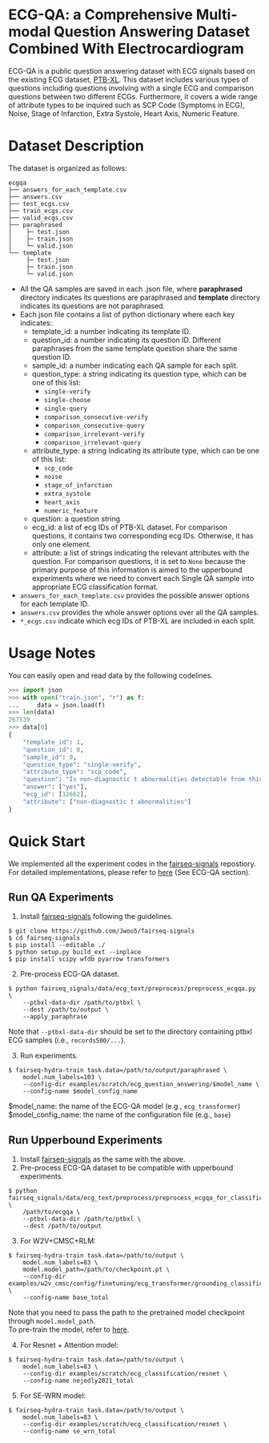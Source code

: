 # ECG-QA: a Comprehensive Multi-modal Question Answering Dataset Combined With Electrocardiogram

ECG-QA is a public question answering dataset with ECG signals based on the existing ECG dataset, [PTB-XL](https://physionet.org/content/ptb-xl/1.0.3/).
This dataset includes various types of questions including questions involving with a single ECG and comparison questions between two different ECGs.
Furthermore, it covers a wide range of attribute types to be inquired such as SCP Code (Symptoms in ECG), Noise, Stage of Infarction, Extra Systole, Heart Axis, Numeric Feature.

# Dataset Description
The dataset is organized as follows:
```
ecgqa
├── answers_for_each_template.csv
├── answers.csv
├── test_ecgs.csv
├── train_ecgs.csv
├── valid_ecgs.csv
├── paraphrased
│    ├─ test.json
│    ├─ train.json
│    └─ valid.json
└── template
     ├─ test.json
     ├─ train.json
     └─ valid.json
```
* All the QA samples are saved in each .json file, where **paraphrased** directory indicates its questions are paraphrased and **template** directory indicates its questions are not paraphrased.
* Each json file contains a list of python dictionary where each key indicates:
    * template_id: a number indicating its template ID.
    * question_id: a number indicating its question ID. Different paraphrases from the same template question share the same question ID.
    * sample_id: a number indicating each QA sample for each split.
    * question_type: a string indicating its question type, which can be one of this list:
        * `single-verify`
        * `single-choose`
        * `single-query`
        * `comparison_consecutive-verify`
        * `comparison_consecutive-query`
        * `comparison_irrelevant-verify`
        * `comparison_irrelevant-query`
    * attribute_type: a string indicating its attribute type, which can be one of this list:
        * `scp_code`
        * `noise`
        * `stage_of_infarction`
        * `extra_systole`
        * `heart_axis`
        * `numeric_feature`
    * question: a question string
    * ecg_id: a list of ecg IDs of PTB-XL dataset. For comparison questions, it contains two corresponding ecg IDs. Otherwise, it has only one element.
    * attribute: a list of strings indicating the relevant attributes with the question. For comparison questions, it is set to `None` because the primary purpose of this information is aimed to the upperbound experiments where we need to convert each Single QA sample into appropriate ECG classification format.
* `answers_for_each_template.csv` provides the possible answer options for each template ID.
* `answers.csv` provides the whole answer options over all the QA samples.
* `*_ecgs.csv` indicate which ecg IDs of PTB-XL are included in each split.

# Usage Notes
You can easily open and read data by the following codelines.
```python
>>> import json
>>> with open("train.json", "r") as f:
...     data = json.load(f)
>>> len(data)
267539
>>> data[0]
{
    "template_id": 1,
    "question_id": 0,
    "sample_id": 0,
    "question_type": "single-verify",
    "attribute_type": "scp_code",
    "question": "Is non-diagnostic t abnormalities detectable from this ECG?",
    "answer": ["yes"],
    "ecg_id": [12662],
    "attribute": ["non-diagnostic t abnormalities"]
}
```

# Quick Start
We implemented all the experiment codes in the [fairseq-signals](https://github.com/Jwoo5/fairseq-signals) repostiory.  
For detailed implementations, please refer to [here](https://github.com/Jwoo5/fairseq-signals/tree/master/fairseq_signals/data/ecg_text/preprocess) (See ECG-QA section).

## Run QA Experiments
1. Install [fairseq-signals](https://github.com/Jwoo5/fairseq-signals) following the guidelines.
```shell script
$ git clone https://github.com/Jwoo5/fairseq-signals
$ cd fairseq-signals
$ pip install --editable ./
$ python setup.py build_ext --inplace
$ pip install scipy wfdb pyarrow transformers
```
2. Pre-process ECG-QA dataset.
```shell script
$ python fairseq_signals/data/ecg_text/preprocess/preprocess_ecgqa.py \
    --ptbxl-data-dir /path/to/ptbxl \
    --dest /path/to/output \
    --apply_paraphrase
```
Note that `--ptbxl-data-dir` should be set to the directory containing ptbxl ECG samples (i.e., `records500/...`).

3. Run experiments.
```shell script
$ fairseq-hydra-train task.data=/path/to/output/paraphrased \
    model.num_labels=103 \
    --config-dir examples/scratch/ecg_question_answering/$model_name \
    --config-name $model_config_name
```
$model_name: the name of the ECG-QA model (e.g., `ecg_transformer`)
$model_config_name: the name of the configuration file (e.g., `base`)

## Run Upperbound Experiments
1. Install [fairseq-signals](https://github.com/Jwoo5/fairseq-signals) as the same with the above.
2. Pre-process ECG-QA dataset to be compatible with upperbound experiments.
```shell script
$ python fairseq_signals/data/ecg_text/preprocess/preprocess_ecgqa_for_classification.py \
    /path/to/ecgqa \
    --ptbxl-data-dir /path/to/ptbxl \
    --dest /path/to/output
```
3. For W2V+CMSC+RLM:
```shell script
$ fairseq-hydra-train task.data=/path/to/output \
    model.num_labels=83 \
    model.model_path=/path/to/checkpoint.pt \
    --config-dir examples/w2v_cmsc/config/finetuning/ecg_transformer/grounding_classification \
    --config-name base_total
```
Note that you need to pass the path to the pretrained model checkpoint through `model.model_path`.  
To pre-train the model, refer to [here](../../../../examples/w2v_cmsc/README.md).

4. For Resnet + Attention model:
```shell script
$ fairseq-hydra-train task.data=/path/to/output \
    model.num_labels=83 \
    --config-dir examples/scratch/ecg_classification/resnet \
    --config-name nejedly2021_total
```

5. For SE-WRN model:
```shell script
$ fairseq-hydra-train task.data=/path/to/output \
    model.num_labels=83 \
    --config-dir examples/scratch/ecg_classification/resnet \
    --config-name se_wrn_total
```